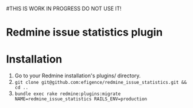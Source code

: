 #THIS IS WORK IN PROGRESS DO NOT USE IT! 

# Redmine issue statistics plugin

# Installation

1. Go to your Redmine installation's plugins/ directory.
2. `git clone git@github.com:efigence/redmine_issue_statistics.git && cd ..`
3. `bundle exec rake redmine:plugins:migrate NAME=redmine_issue_statistics RAILS_ENV=production`
